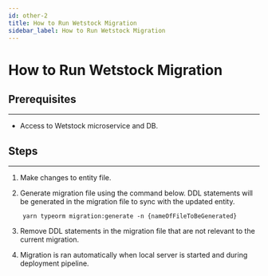 ```yaml
---
id: other-2
title: How to Run Wetstock Migration
sidebar_label: How to Run Wetstock Migration
---
```


# How to Run Wetstock Migration

## Prerequisites

***

* Access to Wetstock microservice and DB.


## Steps

***

1. Make changes to entity file.

2. Generate migration file using the command below. DDL statements will be generated in the migration file to sync with the updated entity.

```shell
    yarn typeorm migration:generate -n {nameOfFileToBeGenerated}

```

3. Remove DDL statements in the migration file that are not relevant to the current migration.

4. Migration is ran automatically when local server is started and during deployment pipeline.
